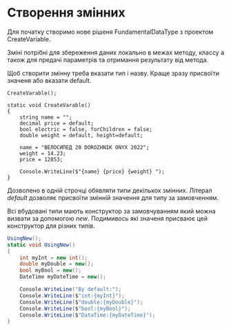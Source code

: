# Створення змінних

Для початку створимо нове рішеня FundamentalDataType з проектом CreateVarіable.

Зміні потрібні для збереження даних локально в межах методу, классу а також для предачі параметрів та отримання результату від метода.

Щоб створити змінну треба вказати тип і назву. Краще зразу присвоїти значеня або вказати default.

```
CreateVarable();

static void CreateVarable()
{
    string name = "";
    decimal price = default;
    bool electric = false, forChildren = false;
    double weight = default, height=default;

    name = "ВЕЛОСИПЕД 20 DOROZHNIK ONYX 2022";
    weight = 14.23;
    price = 12853; 
    
    Console.WriteLine($"{name} {price} {weight} ");
} 
```

Дозволено в одній строчці обявляти типи декількох змінних. Літерал <em>default</em> дозволяє присвоїти змінній значення для типу за замовченням. 

Всі вбудовані типи мають конструктор за замовчуванням який можна визвати за допомогою <em>new</em>. Подимивось які значеня присваює цей конструктор для різних типів.

```cs
UsingNew();
static void UsingNew()
{
    int myInt = new int();
    double myDouble = new();
    bool myBool = new();
    DateTime myDateTime = new();

    Console.WriteLine("By default:");
    Console.WriteLine($"int:{myInt}");
    Console.WriteLine($"double:{myDouble}");
    Console.WriteLine($"bool:{myBool}");
    Console.WriteLine($"DataTime:{myDateTime}");
}
```








